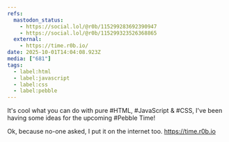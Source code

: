 ```yaml
---
refs:
  mastodon_status:
    - https://social.lol/@r0b/115299283692390947
    - https://social.lol/@r0b/115299323526368865
  external:
    - https://time.r0b.io/
date: 2025-10-01T14:04:08.923Z
media: ["681"]
tags:
  - label:html
  - label:javascript
  - label:css
  - label:pebble
---
```


It's cool what you can do with pure #HTML, #JavaScript & #CSS, I've been having some ideas for the upcoming #Pebble Time!

Ok, because no-one asked, I put it on the internet too. https://time.r0b.io
